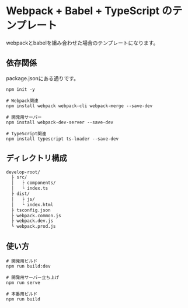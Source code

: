 # Webpack + Babel + TypeScript のテンプレート

webpackとbabelを組み合わせた場合のテンプレートになります。

## 依存関係

package.jsonにある通りです。

```terminal
npm init -y

# Webpack関連
npm install webpack webpack-cli webpack-merge --save-dev

# 開発用サーバー
npm install webpack-dev-server --save-dev

# TypeScript関連
npm install typescript ts-loader --save-dev
```

## ディレクトリ構成

```txt
develop-root/
  ├ src/
  │   ├ components/
  │   └ index.ts 
  ├ dist/
  │   ├ js/
  │   └ index.html
  ├ tsconfig.json
  ├ webpack.common.js
  ├ webpack.dev.js
  └ webpack.prod.js
```

## 使い方

```terminal
# 開発用ビルド
npm run build:dev

# 開発用サーバー立ち上げ
npm run serve

# 本番用ビルド
npm run build
```
